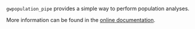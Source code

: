 `gwpopulation_pipe` provides a simple way to perform population analyses.

More information can be found in the [online documentation](https://docs.ligo.org/RatesAndPopulations/gwpopulation_pipe).
